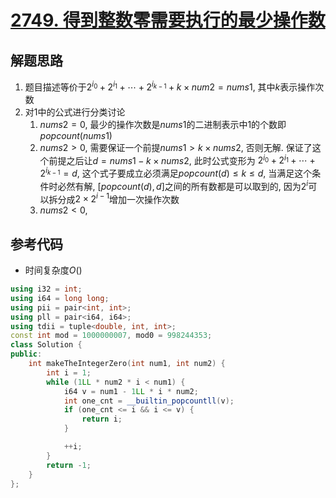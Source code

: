 # [2749. 得到整数零需要执行的最少操作数](https://leetcode.cn/problems/minimum-operations-to-make-the-integer-zero/)

## 解题思路

1. 题目描述等价于$2^{i_0} + 2^{i_1} + \cdots + 2^{i_{k - 1}} + k \times num2 = nums1$, 其中$k$表示操作次数
1. 对$1$中的公式进行分类讨论
   1. $nums2 = 0$, 最少的操作次数是$nums1$的二进制表示中$1$的个数即$popcount(nums1)$
   1. $nums2 > 0$,  需要保证一个前提$nums1 > k \times nums2$, 否则无解. 保证了这个前提之后让$d = nums1 - k\times nums2$, 此时公式变形为 $2^{i_0} + 2^{i_1} + \cdots + 2^{i_{k - 1}} = d$,  这个式子要成立必须满足$popcount(d) \leq k \leq d$, 当满足这个条件时必然有解, $[popcount(d), d]$之间的所有数都是可以取到的, 因为$2^i$可以拆分成$2\times2^{i - 1}$增加一次操作次数
   1. $nums2 < 0$, 


## 参考代码

+ 时间复杂度$O()$


```cpp
using i32 = int;
using i64 = long long;
using pii = pair<int, int>;
using pll = pair<i64, i64>;
using tdii = tuple<double, int, int>;
const int mod = 1000000007, mod0 = 998244353;
class Solution {
public:
    int makeTheIntegerZero(int num1, int num2) {
        int i = 1;
        while (1LL * num2 * i < num1) {
            i64 v = num1 - 1LL * i * num2;
            int one_cnt = __builtin_popcountll(v);
            if (one_cnt <= i && i <= v) {
                return i;
            }

            ++i;
        }
        return -1;
    }
};

```

